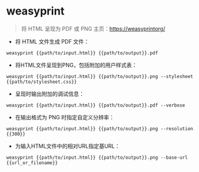 # weasyprint

> 将 HTML 呈现为 PDF 或 PNG
> 主页：<https://weasyprintorg/>

- 将 HTML 文件生成 PDF 文件：

`weasyprint {{path/to/input.html}} {{path/to/output}}.pdf`

- 将HTML文件呈现到PNG，包括附加的用户样式表：

`weasyprint {{path/to/input.html}} {{path/to/output}}.png --stylesheet {{path/to/stylesheet.css}}`

- 呈现时输出附加的调试信息：

`weasyprint {{path/to/input.html}} {{path/to/output}}.pdf --verbose`

- 在输出格式为 PNG 时指定自定义分辨率：

`weasyprint {{path/to/input.html}} {{path/to/output}}.png --resolution {{300}}`

- 为输入HTML文件中的相对URL指定基URL：

`weasyprint {{path/to/input.html}} {{path/to/output}}.png --base-url {{url_or_filename}}`

[#]: contributors: ([0x57ac6e9d]，[情书寄山鬼.]，[王兴宇，Linux & BC]，[Judie])
